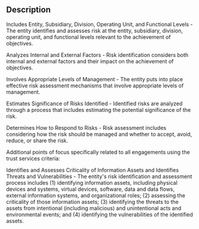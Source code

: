 ## Description

Includes Entity, Subsidiary, Division, Operating Unit, and Functional Levels - The entity identifies and assesses risk at the entity, subsidiary, division, operating unit, and functional levels relevant to the achievement of objectives.

Analyzes Internal and External Factors - Risk identification considers both internal and external factors and their impact on the achievement of objectives.

Involves Appropriate Levels of Management - The entity puts into place effective risk assessment mechanisms that involve appropriate levels of management.

Estimates Significance of Risks Identified - Identified risks are analyzed through a process that includes estimating the potential significance of the risk.

Determines How to Respond to Risks - Risk assessment includes considering how the risk should be managed and whether to accept, avoid, reduce, or share the risk.

Additional points of focus specifically related to all engagements using the trust services criteria:

Identifies and Assesses Criticality of Information Assets and Identifies Threats and Vulnerabilities - The entity's risk identification and assessment process includes (1) identifying information assets, including physical devices and systems, virtual devices, software, data and data flows, external information systems, and organizational roles; (2) assessing the criticality of those information assets; (3) identifying the threats to the assets from intentional (including malicious) and unintentional acts and environmental events; and (4) identifying the vulnerabilities of the identified assets.